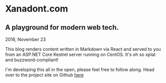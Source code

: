 # Xanadont.com
## A playground for modern web tech.

2016, November 23

This blog renders content written in Markdown via React and served to you from
an ASP.NET Core Kestrel server running on CentOS. It's oh so xplat and
buzzword-compliant!

I'm developing this all in the open, please feel free to follow along. Head over to the project site on Github [here](https://github.com/xanadont/xanadont.com)
